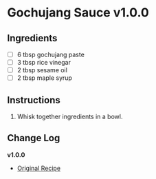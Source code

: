 # Gochujang Sauce v1.0.0

## Ingredients

- [ ] 6 tbsp gochujang paste
- [ ] 3 tbsp rice vinegar
- [ ] 2 tbsp sesame oil
- [ ] 2 tbsp maple syrup

## Instructions

1. Whisk together ingredients in a bowl.

## Change Log

**v1.0.0**

- [Original Recipe](https://www.loveandlemons.com/gochujang-sauce/)
